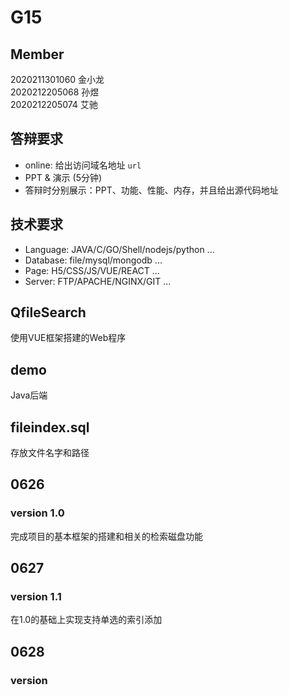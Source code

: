 # G15
  
## Member  
2020211301060 金小龙  
2020212205068 孙煜  
2020212205074 艾驰  

## 答辩要求
- online: 给出访问域名地址 `url`   
- PPT & 演示 (5分钟)  
- 答辩时分别展示：PPT、功能、性能、内存，并且给出源代码地址  

## 技术要求
- Language: JAVA/C/GO/Shell/nodejs/python ...  
- Database: file/mysql/mongodb ...  
- Page: H5/CSS/JS/VUE/REACT ...  
- Server: FTP/APACHE/NGINX/GIT ...
  
## QfileSearch
使用VUE框架搭建的Web程序  
## demo
Java后端  
## fileindex.sql
存放文件名字和路径    
  
## 0626
### version 1.0
完成项目的基本框架的搭建和相关的检索磁盘功能
    
## 0627
### version 1.1
在1.0的基础上实现支持单选的索引添加

## 0628
### version 
